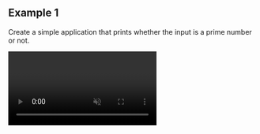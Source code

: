 ## Example 1

Create a simple application that prints whether the input is a prime number or not.

<div>
  <video autoplay loop muted>
    <src="https://github.com/helizac/Gsu-Dersler/blob/main/INF223-Object-Oriented-Programming/laboratory/laboratory2/%202022-03-04%2017-43-07.mp4" type="video/mp4">
  </video>
</div>


